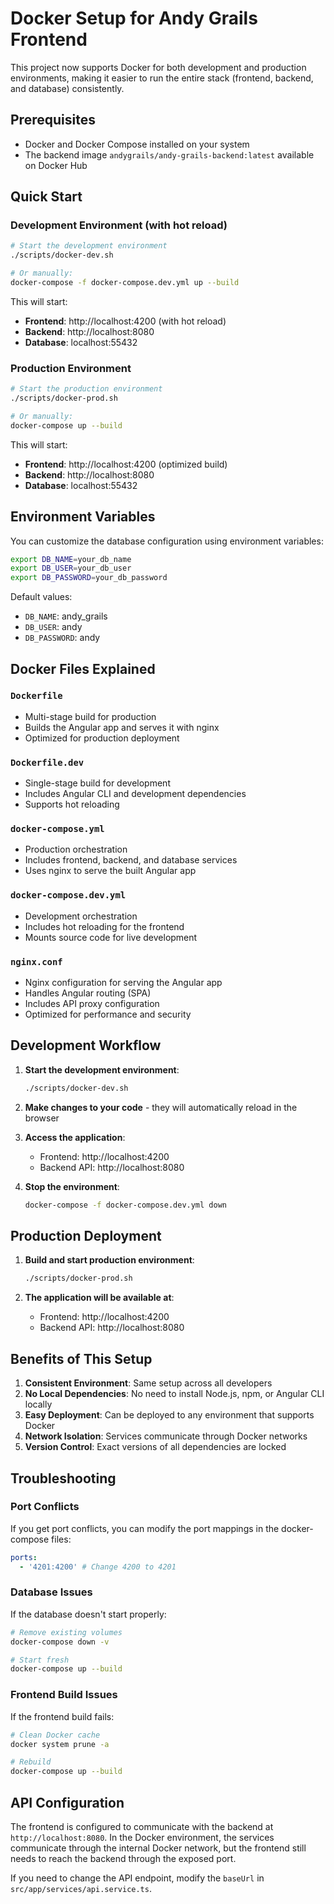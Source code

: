 # Docker Setup for Andy Grails Frontend

This project now supports Docker for both development and production environments, making it easier to run the entire stack (frontend, backend, and database) consistently.

## Prerequisites

- Docker and Docker Compose installed on your system
- The backend image `andygrails/andy-grails-backend:latest` available on Docker Hub

## Quick Start

### Development Environment (with hot reload)

```bash
# Start the development environment
./scripts/docker-dev.sh

# Or manually:
docker-compose -f docker-compose.dev.yml up --build
```

This will start:

- **Frontend**: http://localhost:4200 (with hot reload)
- **Backend**: http://localhost:8080
- **Database**: localhost:55432

### Production Environment

```bash
# Start the production environment
./scripts/docker-prod.sh

# Or manually:
docker-compose up --build
```

This will start:

- **Frontend**: http://localhost:4200 (optimized build)
- **Backend**: http://localhost:8080
- **Database**: localhost:55432

## Environment Variables

You can customize the database configuration using environment variables:

```bash
export DB_NAME=your_db_name
export DB_USER=your_db_user
export DB_PASSWORD=your_db_password
```

Default values:

- `DB_NAME`: andy_grails
- `DB_USER`: andy
- `DB_PASSWORD`: andy

## Docker Files Explained

### `Dockerfile`

- Multi-stage build for production
- Builds the Angular app and serves it with nginx
- Optimized for production deployment

### `Dockerfile.dev`

- Single-stage build for development
- Includes Angular CLI and development dependencies
- Supports hot reloading

### `docker-compose.yml`

- Production orchestration
- Includes frontend, backend, and database services
- Uses nginx to serve the built Angular app

### `docker-compose.dev.yml`

- Development orchestration
- Includes hot reloading for the frontend
- Mounts source code for live development

### `nginx.conf`

- Nginx configuration for serving the Angular app
- Handles Angular routing (SPA)
- Includes API proxy configuration
- Optimized for performance and security

## Development Workflow

1. **Start the development environment**:

   ```bash
   ./scripts/docker-dev.sh
   ```

2. **Make changes to your code** - they will automatically reload in the browser

3. **Access the application**:

   - Frontend: http://localhost:4200
   - Backend API: http://localhost:8080

4. **Stop the environment**:
   ```bash
   docker-compose -f docker-compose.dev.yml down
   ```

## Production Deployment

1. **Build and start production environment**:

   ```bash
   ./scripts/docker-prod.sh
   ```

2. **The application will be available at**:
   - Frontend: http://localhost:4200
   - Backend API: http://localhost:8080

## Benefits of This Setup

1. **Consistent Environment**: Same setup across all developers
2. **No Local Dependencies**: No need to install Node.js, npm, or Angular CLI locally
3. **Easy Deployment**: Can be deployed to any environment that supports Docker
4. **Network Isolation**: Services communicate through Docker networks
5. **Version Control**: Exact versions of all dependencies are locked

## Troubleshooting

### Port Conflicts

If you get port conflicts, you can modify the port mappings in the docker-compose files:

```yaml
ports:
  - '4201:4200' # Change 4200 to 4201
```

### Database Issues

If the database doesn't start properly:

```bash
# Remove existing volumes
docker-compose down -v

# Start fresh
docker-compose up --build
```

### Frontend Build Issues

If the frontend build fails:

```bash
# Clean Docker cache
docker system prune -a

# Rebuild
docker-compose up --build
```

## API Configuration

The frontend is configured to communicate with the backend at `http://localhost:8080`. In the Docker environment, the services communicate through the internal Docker network, but the frontend still needs to reach the backend through the exposed port.

If you need to change the API endpoint, modify the `baseUrl` in `src/app/services/api.service.ts`.
